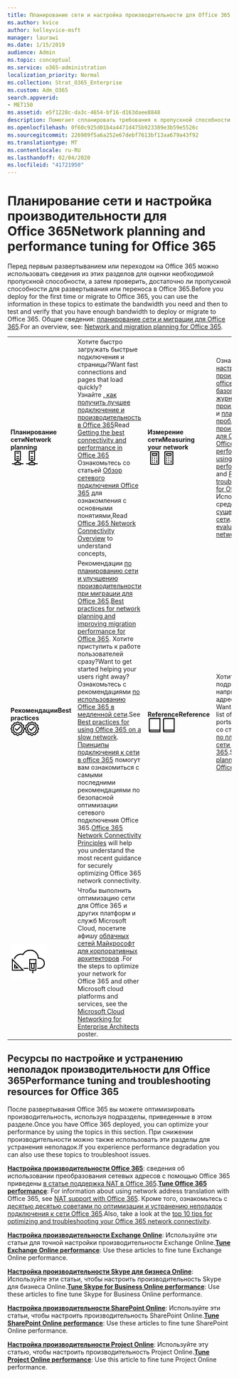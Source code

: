 ```yaml
---
title: Планирование сети и настройка производительности для Office 365
ms.author: kvice
author: kelleyvice-msft
manager: laurawi
ms.date: 1/15/2019
audience: Admin
ms.topic: conceptual
ms.service: o365-administration
localization_priority: Normal
ms.collection: Strat_O365_Enterprise
ms.custom: Adm_O365
search.appverid:
- MET150
ms.assetid: e5f1228c-da3c-4654-bf16-d163daee8848
description: Помогает спланировать требования к пропускной способности сети для Microsoft Office 365. Когда вы развернетесь, вернитесь сюда, чтобы выполнить тонкую настройку и устранение проблем с производительностью Office 365.
ms.openlocfilehash: 0f60c925d01b4a4471d475b923389e3b59e5526c
ms.sourcegitcommit: 226989f5a6a252e67debf7613bf13aa679a43f92
ms.translationtype: MT
ms.contentlocale: ru-RU
ms.lasthandoff: 02/04/2020
ms.locfileid: "41721950"
---
```

# <a name="network-planning-and-performance-tuning-for-office-365"></a><span data-ttu-id="b9ebc-104">Планирование сети и настройка производительности для Office 365</span><span class="sxs-lookup"><span data-stu-id="b9ebc-104">Network planning and performance tuning for Office 365</span></span>
<span data-ttu-id="b9ebc-105">Перед первым развертыванием или переходом на Office 365 можно использовать сведения из этих разделов для оценки необходимой пропускной способности, а затем проверить, достаточно ли пропускной способности для развертывания или переноса в Office 365.</span><span class="sxs-lookup"><span data-stu-id="b9ebc-105">Before you deploy for the first time or migrate to Office 365, you can use the information in these topics to estimate the bandwidth you need and then to test and verify that you have enough bandwidth to deploy or migrate to Office 365.</span></span> <span data-ttu-id="b9ebc-106">Общие сведения: [планирование сети и миграции для Office 365](network-and-migration-planning.md).</span><span class="sxs-lookup"><span data-stu-id="b9ebc-106">For an overview, see: [Network and migration planning for Office 365](network-and-migration-planning.md).</span></span>
  
|||||
|:-----|:-----|:-----|:-----|
|<span data-ttu-id="b9ebc-107">**Планирование сети**</span><span class="sxs-lookup"><span data-stu-id="b9ebc-107">**Network planning**</span></span> <br/> <span data-ttu-id="b9ebc-108">![Сеть](media/5e9dcd06-601b-4b28-88dc-f524e7548794.png)</span><span class="sxs-lookup"><span data-stu-id="b9ebc-108">![Network](media/5e9dcd06-601b-4b28-88dc-f524e7548794.png)</span></span>           <br/> |<span data-ttu-id="b9ebc-109">Хотите быстро загружать быстрые подключения и страницы?</span><span class="sxs-lookup"><span data-stu-id="b9ebc-109">Want fast connections and pages that load quickly?</span></span>  <br/> <span data-ttu-id="b9ebc-110">Узнайте [, как получить лучшее подключение и производительность в Office 365](https://aka.ms/o365perfprinciples)</span><span class="sxs-lookup"><span data-stu-id="b9ebc-110">Read [Getting the best connectivity and performance in Office 365](https://aka.ms/o365perfprinciples)</span></span> <br/> <span data-ttu-id="b9ebc-111">Ознакомьтесь со статьей [Обзор сетевого подключения Office 365](https://docs.microsoft.com/office365/enterprise/office-365-networking-overview) для ознакомления с основными понятиями,</span><span class="sxs-lookup"><span data-stu-id="b9ebc-111">Read [Office 365 Network Connectivity Overview](https://docs.microsoft.com/office365/enterprise/office-365-networking-overview) to understand concepts,</span></span>  <br/> |<span data-ttu-id="b9ebc-112">**Измерение сети**</span><span class="sxs-lookup"><span data-stu-id="b9ebc-112">**Measuring your network**</span></span> <br/> <span data-ttu-id="b9ebc-113">![Отображаем](media/d690a132-4884-40eb-a918-526bb3dff3cc.png)</span><span class="sxs-lookup"><span data-stu-id="b9ebc-113">![Calculator](media/d690a132-4884-40eb-a918-526bb3dff3cc.png)</span></span>           <br/> |<span data-ttu-id="b9ebc-114">Ознакомьтесь [с настройками производительности office 365 с помощью базовых планов и журнала производительности](performance-tuning-using-baselines-and-history.md) и [плана устранения проблем с производительностью для Office 365](performance-troubleshooting-plan.md).</span><span class="sxs-lookup"><span data-stu-id="b9ebc-114">Read [Office 365 performance tuning using baselines and performance history](performance-tuning-using-baselines-and-history.md) and [Performance troubleshooting plan for Office 365](performance-troubleshooting-plan.md).</span></span>  <br/> <span data-ttu-id="b9ebc-115">Используйте эти средства для [оценки существующей сети](network-and-migration-planning.md#calculators).</span><span class="sxs-lookup"><span data-stu-id="b9ebc-115">Use these tools to [evaluate your existing network](network-and-migration-planning.md#calculators).</span></span>  <br/> |
|<span data-ttu-id="b9ebc-116">**Рекомендации**</span><span class="sxs-lookup"><span data-stu-id="b9ebc-116">**Best practices**</span></span> <br/> <span data-ttu-id="b9ebc-117">![Рекомендации](media/2a659a5c-1007-47d3-a6c6-a19e018ab29b.png)</span><span class="sxs-lookup"><span data-stu-id="b9ebc-117">![Best practices](media/2a659a5c-1007-47d3-a6c6-a19e018ab29b.png)</span></span>           <br/> |<span data-ttu-id="b9ebc-118">Рекомендации [по планированию сети и улучшению производительности при миграции для Office 365](network-and-migration-planning.md#BestPractices).</span><span class="sxs-lookup"><span data-stu-id="b9ebc-118">[Best practices for network planning and improving migration performance for Office 365](network-and-migration-planning.md#BestPractices).</span></span> <span data-ttu-id="b9ebc-119">Хотите приступить к работе пользователей сразу?</span><span class="sxs-lookup"><span data-stu-id="b9ebc-119">Want to get started helping your users right away?</span></span> <span data-ttu-id="b9ebc-120">Ознакомьтесь с рекомендациями [по использованию Office 365 в медленной сети](https://support.office.com/article/fd16c8d2-4799-4c39-8fd7-045f06640166).</span><span class="sxs-lookup"><span data-stu-id="b9ebc-120">See [Best practices for using Office 365 on a slow network](https://support.office.com/article/fd16c8d2-4799-4c39-8fd7-045f06640166).</span></span>  <br/> <span data-ttu-id="b9ebc-121">[Принципы подключения к сети в office 365](https://aka.ms/o365networkingprinciples) помогут вам ознакомиться с самыми последними рекомендациями по безопасной оптимизации сетевого подключения Office 365.</span><span class="sxs-lookup"><span data-stu-id="b9ebc-121">[Office 365 Network Connectivity Principles](https://aka.ms/o365networkingprinciples) will help you understand the most recent guidance for securely optimizing Office 365 network connectivity.</span></span>  <br/> |<span data-ttu-id="b9ebc-122">**Reference**</span><span class="sxs-lookup"><span data-stu-id="b9ebc-122">**Reference**</span></span> <br/> <span data-ttu-id="b9ebc-123">![Книга или журнал](media/56dff3c1-f605-48d8-811f-7d13ce639ecd.png)</span><span class="sxs-lookup"><span data-stu-id="b9ebc-123">![Book or Journal](media/56dff3c1-f605-48d8-811f-7d13ce639ecd.png)</span></span>           <br/> |<span data-ttu-id="b9ebc-124">Хотите получить подробные сведения, например список IP-адресов и портов?</span><span class="sxs-lookup"><span data-stu-id="b9ebc-124">Want the details, like a list of IP addresses and ports?</span></span> <span data-ttu-id="b9ebc-125">Ознакомьтесь со статьей [Справка по планированию сети для Office 365](network-and-migration-planning.md#NetReference).</span><span class="sxs-lookup"><span data-stu-id="b9ebc-125">See the [Network planning reference for Office 365](network-and-migration-planning.md#NetReference).</span></span>  <br/> |
|![Плакат о облачных сетях Майкрософт для корпоративных архитекторов](media/3094be9f-2407-4fa5-896d-aa66ef7b9bb9.png)           <br/> |<span data-ttu-id="b9ebc-127">Чтобы выполнить оптимизацию сети для Office 365 и других платформ и служб Microsoft Cloud, посетите афишу [облачных сетей Майкрософт для корпоративных архитекторов](https://aka.ms/cloudarchnetworking) .</span><span class="sxs-lookup"><span data-stu-id="b9ebc-127">For the steps to optimize your network for Office 365 and other Microsoft cloud platforms and services, see the [Microsoft Cloud Networking for Enterprise Architects](https://aka.ms/cloudarchnetworking) poster.</span></span>  <br/> |
   
## <a name="performance-tuning-and-troubleshooting-resources-for-office-365"></a><span data-ttu-id="b9ebc-128">Ресурсы по настройке и устранению неполадок производительности для Office 365</span><span class="sxs-lookup"><span data-stu-id="b9ebc-128">Performance tuning and troubleshooting resources for Office 365</span></span>
<span data-ttu-id="b9ebc-129"><a name="apptuning"> </a></span><span class="sxs-lookup"><span data-stu-id="b9ebc-129"><a name="apptuning"> </a></span></span>

<span data-ttu-id="b9ebc-130">После развертывания Office 365 вы можете оптимизировать производительность, используя подразделы, приведенные в этом разделе.</span><span class="sxs-lookup"><span data-stu-id="b9ebc-130">Once you have Office 365 deployed, you can optimize your performance by using the topics in this section.</span></span> <span data-ttu-id="b9ebc-131">При снижении производительности можно также использовать эти разделы для устранения неполадок.</span><span class="sxs-lookup"><span data-stu-id="b9ebc-131">If you experience performance degradation you can also use these topics to troubleshoot issues.</span></span>
  
 <span data-ttu-id="b9ebc-132">**[Настройка производительности Office 365](tune-office-365-performance.md)**: сведения об использовании преобразования сетевых адресов с помощью Office 365 приведены [в статье поддержка NAT в Office 365](nat-support-with-office-365.md).</span><span class="sxs-lookup"><span data-stu-id="b9ebc-132">**[Tune Office 365 performance](tune-office-365-performance.md)**: For information about using network address translation with Office 365, see [NAT support with Office 365](nat-support-with-office-365.md).</span></span> <span data-ttu-id="b9ebc-133">Кроме того, ознакомьтесь с [десятью десятью советами по оптимизации и устранению неполадок подключения к сети Office 365](https://docs.microsoft.com/archive/blogs/onthewire/top-10-tips-for-optimising-troubleshooting-your-office-365-network-connectivity).</span><span class="sxs-lookup"><span data-stu-id="b9ebc-133">Also, take a look at the [top 10 tips for optimizing and troubleshooting your Office 365 network connectivity](https://docs.microsoft.com/archive/blogs/onthewire/top-10-tips-for-optimising-troubleshooting-your-office-365-network-connectivity).</span></span> 
  
 <span data-ttu-id="b9ebc-134">**[Настройка производительности Exchange Online](tune-exchange-online-performance.md)**: Используйте эти статьи для точной настройки производительности Exchange Online.</span><span class="sxs-lookup"><span data-stu-id="b9ebc-134">**[Tune Exchange Online performance](tune-exchange-online-performance.md)**: Use these articles to fine tune Exchange Online performance.</span></span> 
  
 <span data-ttu-id="b9ebc-135">**[Настройка производительности Skype для бизнеса Online](tune-skype-for-business-online-performance.md)**: Используйте эти статьи, чтобы настроить производительность Skype для бизнеса Online.</span><span class="sxs-lookup"><span data-stu-id="b9ebc-135">**[Tune Skype for Business Online performance](tune-skype-for-business-online-performance.md)**: Use these articles to fine tune Skype for Business Online performance.</span></span> 
  
 <span data-ttu-id="b9ebc-136">**[Настройка производительности SharePoint Online](tune-sharepoint-online-performance.md)**: Используйте эти статьи, чтобы настроить производительность SharePoint Online.</span><span class="sxs-lookup"><span data-stu-id="b9ebc-136">**[Tune SharePoint Online performance](tune-sharepoint-online-performance.md)**: Use these articles to fine tune SharePoint Online performance.</span></span> 
  
 <span data-ttu-id="b9ebc-137">**[Настройка производительности Project Online](https://support.office.com/article/12ba0ebd-c616-42e5-b9b6-cad570e8409c)**: Используйте эту статью, чтобы настроить производительность Project Online.</span><span class="sxs-lookup"><span data-stu-id="b9ebc-137">**[Tune Project Online performance](https://support.office.com/article/12ba0ebd-c616-42e5-b9b6-cad570e8409c)**: Use this article to fine tune Project Online performance.</span></span> 
  


